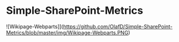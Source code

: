 # Simple-SharePoint-Metrics

![Wikipage-Webparts]](https://github.com/OlafD/Simple-SharePoint-Metrics/blob/master/img/Wikipage-Webparts.PNG)
